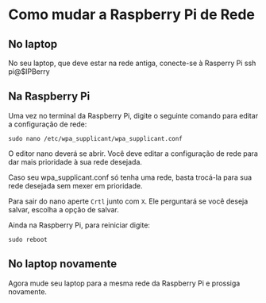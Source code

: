 # Como mudar a Raspberry Pi de Rede

## No laptop
No seu laptop, que deve estar na rede antiga, conecte-se à Rasperry Pi
	ssh pi@$IPBerry

## Na Raspberry Pi
Uma vez no terminal da Raspberry Pi, digite o seguinte comando para editar a configuração de rede:

	sudo nano /etc/wpa_supplicant/wpa_supplicant.conf

O editor nano deverá se abrir. Você deve editar a configuração de rede para dar mais prioridade à sua rede desejada. 

Caso seu wpa_supplicant.conf só tenha uma rede, basta trocá-la para sua rede desejada sem mexer em prioridade.

Para sair do nano aperte `Crtl` junto com `X`. Ele perguntará se você deseja salvar, escolha a opção de salvar.

Ainda na Raspberry Pi, para reiniciar digite:

	sudo reboot


## No laptop novamente

Agora mude seu laptop para a mesma rede da Raspberry Pi e  prossiga novamente.





